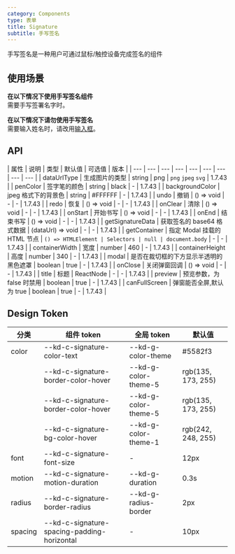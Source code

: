 ```yaml
---
category: Components
type: 表单
title: Signature
subtitle: 手写签名
---
```


手写签名是一种用户可通过鼠标/触控设备完成签名的组件

## 使用场景

**在以下情况下使用手写签名组件**  
需要手写签署名字时。

**在以下情况下请勿使用手写签名**  
需要输入姓名时，请改用[输入框](https://react.kingdee.design/components/input)。

## API

| 属性 | 说明 | 类型 | 默认值 | 可选值 | 版本 |
| --- | --- | --- | --- | --- | --- | --- | --- | --- |
| dataUrlType | 生成图片的类型 | string | png | `png` `jpeg` `svg` | 1.7.43 |
| penColor | 签字笔的颜色 | string | black | - | 1.7.43 |
| backgroundColor | jpeg 格式下的背景色 | string | #FFFFFF | - | 1.7.43 |
| undo | 撤销 | () => void | - | - | 1.7.43 |
| redo | 恢复 | () => void | - | - | 1.7.43 |
| onClear | 清除 | () => void | - | - | 1.7.43 |
| onStart | 开始书写 | () => void | - | - | 1.7.43 |
| onEnd | 结束书写 | () => void | - | - | 1.7.43 |
| getSignatureData | 获取签名的 base64 格式数据 | (dataUrl) => void | - | - | 1.7.43 |
| getContainer | 指定 Modal 挂载的 HTML 节点 | `() => HTMLElement | Selectors | null | document.body` | - | - | 1.7.43 |
| containerWidth | 宽度 | number | 460 | - | 1.7.43 |
| containerHeight | 高度 | number | 340 | - | 1.7.43 |
| modal | 是否在裁切框的下方显示半透明的黑色遮罩 | boolean | true | - | 1.7.43 |
| onClose | 关闭弹窗回调 | () => void | - | - | 1.7.43 |
| title | 标题 | ReactNode | - | - | 1.7.43 |
| preview | 预览参数，为 false 时禁用 | boolean | true | - | 1.7.43 |
| canFullScreen | 弹窗能否全屏,默认为 true | boolean | true | - | 1.7.43 |

## Design Token

| 分类    | 组件 token                                  | 全局 token           | 默认值             |
| ------- | ------------------------------------------- | -------------------- | ------------------ |
| color   | --kd-c-signature-color-text                 | --kd-g-color-theme   | #5582f3            |
|         | --kd-c-signature-border-color-hover         | --kd-g-color-theme-5 | rgb(135, 173, 255) |
|         | --kd-c-signature-border-color-hover         | --kd-g-color-theme-5 | rgb(135, 173, 255) |
|         | --kd-c-signature-bg-color-hover             | --kd-g-color-theme-1 | rgb(242, 248, 255) |
| font    | --kd-c-signature-font-size                  | -                    | 12px               |
| motion  | --kd-c-signature-motion-duration            | --kd-g-duration      | 0.3s               |
| radius  | --kd-c-signature-border-radius              | --kd-g-radius-border | 2px                |
| spacing | --kd-c-signature-spacing-padding-horizontal | -                    | 10px               |

